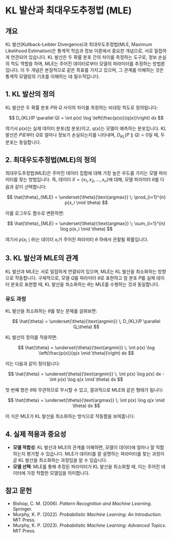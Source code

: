 # KL 발산과 최대우도추정법 (MLE)

## 개요

KL 발산(Kullback-Leibler Divergence)과 최대우도추정법(MLE, Maximum Likelihood Estimation)은 통계적 학습과 정보 이론에서 중요한 개념으로, 서로 밀접하게 연관되어 있습니다. KL 발산은 두 확률 분포 간의 차이를 측정하는 도구로, 정보 손실의 척도 역할을 하며, MLE는 주어진 데이터로부터 모델의 파라미터를 추정하는 방법론입니다. 이 두 개념은 본질적으로 같은 목표를 가지고 있으며, 그 관계를 이해하는 것은 통계적 모델링의 기초를 이해하는 데 필수적입니다.

## 1. **KL 발산의 정의**

KL 발산은 두 확률 분포 $P$와 $Q$ 사이의 차이를 측정하는 비대칭 척도로 정의됩니다:

$$
D_{KL}(P \parallel Q) = \int p(x) \log \left(\frac{p(x)}{q(x)}\right) dx
$$

여기서 $p(x)$는 실제 데이터 분포(참 분포)이고, $q(x)$는 모델이 예측하는 분포입니다. KL 발산은 $P$로부터 $Q$로 얼마나 정보가 손실되는지를 나타내며, $D_{KL}(P \parallel Q) = 0$일 때, 두 분포는 동일합니다.

## 2. **최대우도추정법(MLE)의 정의**

최대우도추정법(MLE)은 주어진 데이터 집합에 대해 가장 높은 우도를 가지는 모델 파라미터를 찾는 방법입니다. 즉, 데이터 $X = \{x_1, x_2, \dots, x_n\}$에 대해, 모델 파라미터 $\theta$를 다음과 같이 선택합니다:

$$
\hat{\theta}_{MLE} = \underset{\theta}{\text{argmax}} \; \prod_{i=1}^{n} p(x_i \mid \theta)
$$

이를 로그우도 함수로 변환하면:

$$
\hat{\theta}_{MLE} = \underset{\theta}{\text{argmax}} \; \sum_{i=1}^{n} \log p(x_i \mid \theta)
$$

여기서 $p(x_i \mid \theta)$는 데이터 $x_i$가 주어진 파라미터 $\theta$ 하에서 관찰될 확률입니다.

## 3. **KL 발산과 MLE의 관계**

KL 발산과 MLE는 서로 밀접하게 연결되어 있으며, MLE는 KL 발산을 최소화하는 방향으로 작동합니다. 구체적으로, 모델 $Q$를 파라미터 $\theta$로 표현하고 참 분포 $P$를 실제 데이터 분포로 표현할 때, KL 발산을 최소화하는 $\theta$는 MLE를 수행하는 것과 동일합니다.

### **유도 과정**

KL 발산을 최소화하는 $\theta$를 찾는 문제를 살펴보면:

$$
\hat{\theta} = \underset{\theta}{\text{argmin}} \; D_{KL}(P \parallel Q_\theta)
$$

KL 발산의 정의를 적용하면:

$$
\hat{\theta} = \underset{\theta}{\text{argmin}} \; \int p(x) \log \left(\frac{p(x)}{q(x \mid \theta)}\right) dx
$$

이는 다음과 같이 정리됩니다:

$$
\hat{\theta} = \underset{\theta}{\text{argmin}} \; \int p(x) \log p(x) dx - \int p(x) \log q(x \mid \theta) dx
$$

첫 번째 항은 $\theta$와 무관하므로 무시할 수 있고, 결과적으로 MLE와 같은 형태가 됩니다:

$$
\hat{\theta} = \underset{\theta}{\text{argmax}} \; \int p(x) \log q(x \mid \theta) dx
$$

이 식은 MLE가 KL 발산을 최소화하는 방식으로 작동함을 보여줍니다.

## 4. **실제 적용과 중요성**

- **모델 적합성**: KL 발산과 MLE의 관계를 이해하면, 모델이 데이터에 얼마나 잘 적합하는지 평가할 수 있습니다. MLE가 데이터를 잘 설명하는 파라미터를 찾는 과정이 곧 KL 발산을 최소화하는 과정임을 알 수 있습니다.
- **모델 선택**: MLE를 통해 추정된 파라미터가 KL 발산을 최소화할 때, 이는 주어진 데이터에 가장 적합한 모델임을 의미합니다.

## 참고 문헌

- Bishop, C. M. (2006). *Pattern Recognition and Machine Learning*. Springer.
- Murphy, K. P. (2022). *Probabilistic Machine Learning: An Introduction*. MIT Press.
- Murphy, K. P. (2023). *Probabilistic Machine Learning: Advanced Topics*. MIT Press.
